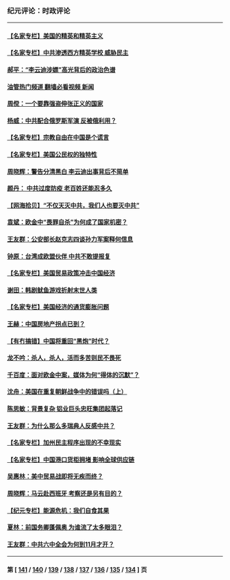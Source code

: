 ### 纪元评论：时政评论
---
#### [【名家专栏】美国的精英和精英主义](../../pages/nsc1025/n13324509.md?10240330) 
#### [【名家专栏】中共渗透西方精英学校 威胁民主](../../pages/nsc1025/n13324491.md?10240330) 
#### [郝平：“李云迪涉嫖”高光背后的政治色谱](../../pages/nsc1025/n13324026.md?10240330) 
#### [油管热门频道 翻墙必看视频 新闻](ok?10240330)
#### [周傥：一个要靠强盗伸张正义的国家](../../pages/nsc1025/n13324153.md?10240330) 
#### [杨威：中共配合俄罗斯军演 反被俄利用？](../../pages/nsc1025/n13323507.md?10240330) 
#### [【名家专栏】宗教自由在中国是个谎言](../../pages/nsc1025/n13322802.md?10240330) 
#### [【名家专栏】美国公民权的独特性](../../pages/nsc1025/n13322798.md?10240330) 
#### [周晓辉：警告分清黑白  李云迪出事背后不简单](../../pages/nsc1025/n13323477.md?10240330) 
#### [颜丹： 中共过度防疫 老百姓还能忍多久](../../pages/nsc1025/n13323461.md?10240330) 
#### [【网海拾贝】“不仅天灭中共，我们人也要灭中共”](../../pages/nsc1025/n13322630.md?10240330) 
#### [袁斌：欧金中“畏罪自杀”为何成了国家机密？](../../pages/nsc1025/n13322589.md?10240330) 
#### [王友群：公安部长赵克志四谈孙力军案释何信息](../../pages/nsc1025/n13320710.md?10240330) 
#### [钟原：台湾成欧盟伙伴 中共不敢提报复](../../pages/nsc1025/n13320790.md?10240330) 
#### [【名家专栏】美国贸易政策冲击中国经济](../../pages/nsc1025/n13319955.md?10240330) 
#### [谢田：韩剧鱿鱼游戏折射末世人类](../../pages/nsc1025/n13320820.md?10240330) 
#### [【名家专栏】美国经济的通货膨胀问题](../../pages/nsc1025/n13320047.md?10240330) 
#### [王赫：中国房地产拐点已到？](../../pages/nsc1025/n13318426.md?10240330) 
#### [【有冇搞错】中国将重回“黑炮”时代？](../../pages/nsc1025/n13318549.md?10240330) 
#### [龙不吟：杀人，杀人，活而多苦则民不畏死](../../pages/nsc1025/n13319473.md?10240330) 
#### [千百度：面对欧金中案，媒体为何“得体的沉默”？](../../pages/nsc1025/n13319419.md?10240330) 
#### [沈舟：美国在重复朝鲜战争中的错误吗（上）](../../pages/nsc1025/n13319070.md?10240330) 
#### [陈思敏：背景复杂 铝业巨头忠旺集团起落记](../../pages/nsc1025/n13318990.md?10240330) 
#### [王友群：为什么那么多瑞典人反感中共？](../../pages/nsc1025/n13318469.md?10240330) 
#### [【名家专栏】加州民主程序出现的不幸现实](../../pages/nsc1025/n13317550.md?10240330) 
#### [【名家专栏】中国港口货柜拥堵 影响全球供应链](../../pages/nsc1025/n13317520.md?10240330) 
#### [吴惠林：美中贸易战即将无疾而终？](../../pages/nsc1025/n13318049.md?10240330) 
#### [周晓辉：马云赴西班牙 考察还是另有目的？](../../pages/nsc1025/n13318199.md?10240330) 
#### [【纪元专栏】能源危机：我们自食其果](../../pages/nsc1025/n13318031.md?10240330) 
#### [夏林：前国务卿蓬佩奥 为谁流了太多眼泪？](../../pages/nsc1025/n13317961.md?10240330) 
#### [王友群：中共六中全会为何到11月才开？](../../pages/nsc1025/n13315769.md?10240330) 

---
#### 第 [ [141](./141.md?10240330) / [140](./140.md?10240330) / [139](./139.md?10240330) / [138](./138.md?10240330) / [137](./137.md?10240330) / [136](./136.md?10240330) / [135](./135.md?10240330) / [134](./134.md?10240330) ] 页
